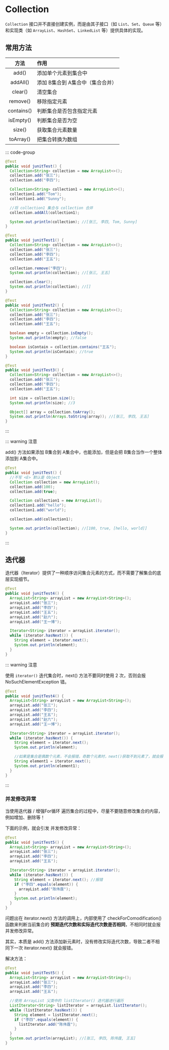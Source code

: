 # Collection

`Collection` 接口并不直接创建实例，而是由其子接口（如 `List`、`Set`、`Queue` 等）和实现类（如 `ArrayList`、`HashSet`、`LinkedList` 等）提供具体的实现。



## 常用方法

|    方法    | 作用                             |
| :--------: | :------------------------------- |
|   add()    | 添加单个元素到集合中             |
|  addAll()  | 添加 B集合到 A集合中（集合合并） |
|  clear()   | 清空集合                         |
|  remove()  | 移除指定元素                     |
| contains() | 判断集合是否包含指定元素         |
| isEmpty()  | 判断集合是否为空                 |
|   size()   | 获取集合元素数量                 |
| toArray()  | 把集合转换为数组                 |

::: code-group

```java [添加] {4,5,8,9,12}
@Test
public void junitTest() {
  Collection<String> collection = new ArrayList<>();
  collection.add("张三");
  collection.add("李四");

  Collection<String> collection1 = new ArrayList<>();
  collection1.add("Tom");
  collection1.add("Sunny");

  //将 collection1 集合与 collection 合并
  collection.addAll(collection1);

  System.out.println(collection); //[张三, 李四, Tom, Sunny]
}
```

```java [删除] {8,11}
@Test
public void junitTest1() {
  Collection<String> collection = new ArrayList<>();
  collection.add("张三");
  collection.add("李四");
  collection.add("王五");

  collection.remove("李四");
  System.out.println(collection); //[张三, 王五]

  collection.clear();
  System.out.println(collection); //[]
}
```

```java [判断] {8,11}
@Test
public void junitTest2() {
  Collection<String> collection = new ArrayList<>();
  collection.add("张三");
  collection.add("李四");
  collection.add("王五");

  boolean empty = collection.isEmpty();
  System.out.println(empty); //false

  boolean isContain = collection.contains("王五");
  System.out.println(isContain); //true
}
```

```java [其他方法] {8,11}
@Test
public void junitTest3() {
  Collection<String> collection = new ArrayList<>();
  collection.add("张三");
  collection.add("李四");
  collection.add("王五");

  int size = collection.size();
  System.out.println(size); //3

  Object[] array = collection.toArray();
  System.out.println(Arrays.toString(array)); //[张三, 李四, 王五]
}
```

:::

::: warning 注意

add() 方法如果添加 B集合到 A集合中，也能添加，但是会把 B集合当作一个整体添加到 A集合中。

```java {12}
@Test
public void junitTest() {
  //不写 <E> 默认是 Object
  Collection collection = new ArrayList();
  collection.add(100);
  collection.add(true);

  Collection collection1 = new ArrayList();
  collection1.add("hello");
  collection1.add("world");

  collection.add(collection1);

  System.out.println(collection); //[100, true, [hello, world]]
}
```

:::



## 迭代器

迭代器（Iterator）提供了一种顺序访问集合元素的方式，而不需要了解集合的底层实现细节。

```java {10,11,12}
@Test
public void junitTest4() {
  ArrayList<String> arrayList = new ArrayList<String>();
  arrayList.add("张三");
  arrayList.add("李四");
  arrayList.add("王五");
  arrayList.add("赵六");
  arrayList.add("王一博");

  Iterator<String> iterator = arrayList.iterator();
  while (iterator.hasNext()) {
    String element = iterator.next();
    System.out.println(element);
  }
}
```

::: warning 注意

使用 `iterator()` 迭代集合时，next() 方法不要同时使用 2 次，否则会报 NoSuchElementException 错。

```java
@Test
public void junitTest4() {
  ArrayList<String> arrayList = new ArrayList<String>();
  arrayList.add("张三");
  arrayList.add("李四");
  arrayList.add("王五");
  arrayList.add("赵六");
  arrayList.add("王一博");

  Iterator<String> iterator = arrayList.iterator();
  while (iterator.hasNext()) {
    String element = iterator.next();
    System.out.println(element);

    //如果是集合是偶数个元素，不会报错，奇数个元素时，next()获取不到元素了，就会报错
    String element1 = iterator.next();
    System.out.println(element1);
  }
}
```

:::



### 并发修改异常

当使用迭代器 / 增强For循环 遍历集合的过程中，尽量不要随意修改集合的内容，例如增加、删除等！

下面的示例，就会引发 并发修改异常：

```java
@Test
public void junitTest5() {
  ArrayList<String> arrayList = new ArrayList<String>();
  arrayList.add("张三");
  arrayList.add("李四");
  arrayList.add("王五");

  Iterator<String> iterator = arrayList.iterator();
  while (iterator.hasNext()) {
    String element = iterator.next(); //报错
    if ("李四".equals(element)) { 											 // [!code --]
      arrayList.add("陈伟霆");														// [!code --]
    }																										// [!code --]
    System.out.println(element);
  }
}
```

问题出在 iterator.next() 方法的调用上，内部使用了 checkForComodification() 函数来判断当前集合的 <span style="font-weight:bold;">预期迭代次数和实际迭代次数是否相同</span>，不相同时就会报并发修改异常。

其实，本质是 add() 方法添加新元素时，没有修改实际迭代次数，导致二者不相同下一次 iterator.next() 就会报错。

解决方法：

```java {9,10,11,13}
@Test
public void junitTest5() {
  ArrayList<String> arrayList = new ArrayList<String>();
  arrayList.add("张三");
  arrayList.add("李四");
  arrayList.add("王五");

  //使用 ArrayList 父类中的 listIterator() 迭代器进行遍历
  ListIterator<String> listIterator = arrayList.listIterator();
  while (listIterator.hasNext()) {
    String element = listIterator.next();
    if ("李四".equals(element)) {
      listIterator.add("陈伟霆");
    }
  }
  System.out.println(arrayList); //[张三, 李四, 陈伟霆, 王五]
}
```

















